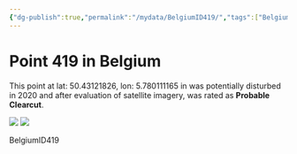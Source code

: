 ```yaml
---
{"dg-publish":true,"permalink":"/mydata/BelgiumID419/","tags":["Belgium",null,"Wallonie","lossyear2020"]}
---
```



# Point 419 in Belgium

This point at lat: 50.43121826, lon: 5.780111165 in  was potentially disturbed in 2020 and after evaluation of satellite imagery, was rated as **Probable Clearcut**.

<div class='juxtapose' data-showcredits='false'>
<img src='https://baserow-backend-production20240528124524339000000001.s3.amazonaws.com/user_files/69b9RpPtjA5yvXGDl0aPnDnwcos2TkpX_03db20874130c12b8f42cbf07057dd3783784e9c8cdc3692dcd0f0acadb42be7.png' data-label='September 2016' />
<img src='https://baserow-backend-production20240528124524339000000001.s3.amazonaws.com/user_files/e8iVyRnoflPL2gxm7Z4qsm9mAcYRPU70_0ed7cea2f046c2baaf3076c9ec3d6bf6cbe42d50ce451fc2c2f0b263c88dc785.png' data-label='March 2020' />
</div>

BelgiumID419
